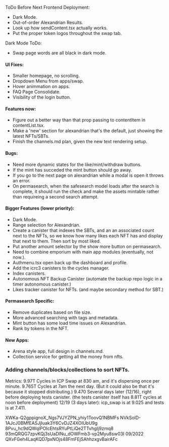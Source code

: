 ToDo Before Next Frontend Deployment:
- Dark Mode.
- Out-of-order Alexandrian Results.
- Look up how sendContent.tsx actually works.
- Put the proper token logos throughout the swap tab.



Dark Mode ToDo:
- Swap page words are all black in dark mode.























#### UI Fixes:
- Smaller homepage, no scrolling.
- Dropdown Menu from apps/swap.
- Hover animmation on apps.
- FAQ Page Consolidate.
- Visibility of the login button.



#### Features now:
- Figure out a better way than that prop passing to contentItem in contentList.tsx.
- Make a 'new' section for alexandrian that's the default, just showing the latest NFTs/SBTs.
- Finish the channels.md plan, given the new text rendering setup.


#### Bugs:
- Need more dynamic states for the like/mint/withdraw buttons.
- If the mint has succeded the mint button should go away.
- If you go to the next page on alexandrian while a modal is open it throws an error.
- On permasearch, when the safesearch model loads after the search is complete, it should run the check and make the assets mintable rather than requireing a second search attempt.

#### Bigger Features (lower priority):
- Dark Mode.
- Range selection for Alexandrian.
- Create a canister that indexes the SBTs, and an an associated count next to the NFTs, so we know how many likes each NFT has and display that next to them. Then sort by most liked.
- Put another amount selector by the show more button on permasearch.
- Need to combine emporium with main app modules (eventually, not now.).
- Authmenu.tsx open back up the dashboard and profile.
- Add the icrc3 canisters to the cycles manager.
- Index canisters.
- Autonomous NFT Backup Canister (automate the backup repo logic in a timer autonomous canister.)
- Likes tracker canister for NFTs. (and maybe secondary method for SBT.)

#### Permasearch Specific:

- Remove duplicates based on file size.
- More advanced searching with tags and metadata.
- Mint button has some load time issues on Alexandrian.
- Rank by tokens in the NFT.


#### New Apps:
- Arena style app, full design in channels.md.
- Collection service for getting all the money from nfts.




















### Adding channels/blocks/collections to sort NFTs.

Metrics: 
9.97T Cycles in ICP Swap at 830 am, and it's dispersing once per minute.
9.765T Cycles at 7am the next day. (But it could also be that it's because it stopped distributing.)
9.470 Several days later (12/16), right before deploying tests canister. (the tests canister itself has 8.81T cycles at noon before deployment)
12/19 (3 days later): icp_swap is at 9.025 and tests is at 7.411.


XWKa-Q2gppignoX_Ngs7VJYZPN_yhiy1ToovQ1NBMFs
NVkSolD-1AJcJ0BMfEASJjIuak3Y6CvDJZ4XOIUbU9g
8Pvu_hc9dQWqIPOIcEhtsRYuPtLiQe2TTvhgIj9zmq8 
93mQRQG7zpvKQj3sUaDlNu_dOWFmb3-vp2Myu8sw03I  09/2022
QXvFGeh4LaqKQD7pxNOjs48FmFEjSAhhzxgvBairAFc







